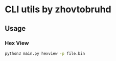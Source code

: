 # CLI utils by zhovtobruhd

## Usage

### Hex View

```bash
python3 main.py hexview -p file.bin
```


